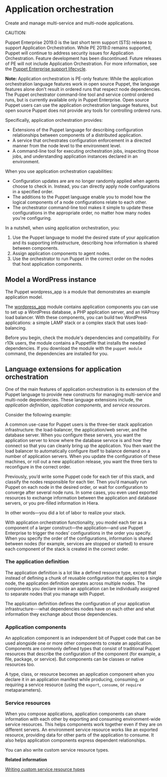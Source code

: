 # Application orchestration

Create and manage multi-service and multi-node applications.

CAUTION:

Puppet Enterprise 2019.0 is the last short term support \(STS\) release to support Application Orchestration. While PE 2019.0 remains supported, Puppet will continue to address security issues for Application Orchestration. Feature development has been discontinued. Future releases of PE will not include Application Orchestration. For more information, see the [Puppet Enterprise support lifecycle](https://puppet.com/misc/puppet-enterprise-lifecycle).

**Note:** Application orchestration is PE-only feature: While the application orchestration language features work in open source Puppet, the language features alone don't result in ordered runs that respect node dependencies. The Puppet orchestrator command-line tool and service control ordered runs, but is currently available only in Puppet Enterprise. Open source Puppet users can use the application orchestration language features, but open source Puppet does not provide any tools for controlling ordered runs.

Specifically, application orchestration provides:

-   Extensions of the Puppet language for describing configuration relationships between components of a distributed application.
-   A service that orchestrates configuration enforcement in a directed manner from the node level to the environment level.
-   A command-line tool for executing orchestration jobs, inspecting those jobs, and understanding application instances declared in an environment.

When you use application orchestration capabilities:

-   Configuration updates are are no longer randomly applied when agents choose to check in. Instead, you can directly apply node configurations in a specified order.
-   The additions to the Puppet language enable you to model how the logical components of a node configurations relate to each other.
-   The orchestrator command-line tool makes it simple to update these configurations in the appropriate order, no matter how many nodes you're configuring.

In a nutshell, when using application orchestration, you:

1.  Use the Puppet language to model the desired state of your application and its supporting infrastructure, describing how information is shared between components.
2.  Assign application components to agent nodes.
3.  Use the orchestrator to run Puppet in the correct order on the nodes that host application components.

## Model a WordPress instance

The Puppet wordpress\_app is a module that demonstrates an example application model.

The [wordpress\_app](https://forge.puppet.com/puppetlabs/wordpress_app/readme) module contains application components you can use to set up a WordPress database, a PHP application server, and an HAProxy load balancer. With these components, you can build two WordPress applications: a simple LAMP stack or a complex stack that uses load-balancing.

Before you begin, check the module's dependencies and compatibility. For r10k users, the module contains a Puppetfile that installs the needed dependencies. If you download the module with the `puppet module` command, the dependencies are installed for you.

## Language extensions for application orchestration

One of the main features of application orchestration is its extension of the Puppet language to provide new constructs for managing multi-service and multi-node dependencies. These language extensions include, the *application definition*, *application components*, and *service resources*.

Consider the following example:

A common use-case for Puppet users is the three-tier stack application infrastructure: the load-balancer, the application/web server, and the database server. When you configure these servers, you want the application server to know where the database service is and how they connect so that you can cleanly bring up the application. You then want the load balancer to automatically configure itself to balance demand on a number of application servers. When you update the configuration of these machines, or roll out a new application release, you want the three tiers to reconfigure in the correct order.

Previously, you’d write some Puppet code for each tier of this stack, and classify the nodes responsible for each tier. Then you’d manually run Puppet on each node in the desired order, or wait for configuration to converge after several node runs. In some cases, you even used exported resources to exchange information between the application and database servers, or you pre-filled information in Hiera.

In other words—you did a lot of labor to realize your stack.

With application orchestration functionality, you model each tier as a component of a larger construct—the application—and use Puppet Enterprise to trigger the nodes’ configurations in the order you specify. When you specify the order of the configurations, information is shared between nodes \(for example, services are stopped or started\) to ensure each component of the stack is created in the correct order.

### The application definition

The application definition is a lot like a defined resource type, except that instead of defining a chunk of reusable configuration that applies to a single node, the application definition operates across multiple nodes. The components you declare inside an application can be individually assigned to separate nodes that you manage with Puppet.

The application definition defines the configuration of your application infrastructure---what dependencies nodes have on each other and what information they exchange about those dependencies.

### Application components

An application component is an independent bit of Puppet code that can be used alongside one or more other components to create an application. Components are commonly defined types that consist of traditional Puppet resources that describe the configuration of the component \(for example, a file, package, or service\). But components can be classes or native resources too.

A type, class, or resource becomes an application component when you declare it in an application manifest while producing, consuming, or requiring a service resource \(using the `export`, `consume`, or `require` metaparameters\).

### Service resources

When you compose applications, application components can share information with each other by exporting and consuming environment-wide service resources. This helps components work together even if they are on different servers. An environment service resource works like an exported resource, providing data for other parts of the application to consume. It also helps application components express dependent relationships.

You can also write custom service resource types.

**Related information**  


[Writing custom service resource types](writing_custom_service_resource_types.md)

